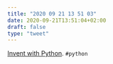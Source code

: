 ```yaml
---
title: "2020 09 21 13 51 03"
date: 2020-09-21T13:51:04+02:00
draft: false
type: "tweet"
---
```

[Invent with Python](https://inventwithpython.com). `#python`
